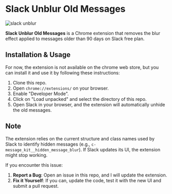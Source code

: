 # Slack Unblur Old Messages

![slack unblur](https://github.com/user-attachments/assets/08f112e2-47ea-415d-9cdb-d3c1a8f05eb7)

**Slack Unblur Old Messages** is a Chrome extension that removes the blur effect applied to messages older than 90 days on Slack free plan.

## Installation & Usage

For now, the extension is not available on the chrome web store, but you can install it and use it by following these instructions:

1. Clone this repo.
2. Open `chrome://extensions/` on your browser.
3. Enable "Developer Mode".
4. Click on "Load unpacked" and select the directory of this repo.
5. Open Slack in your browser, and the extension will automatically unhide the old messages.

## Note

The extension relies on the current structure and class names used by Slack to identify hidden messages (e.g., `c-message_kit__hidden_message_blur`). If Slack updates its UI, the extension might stop working.

If you encounter this issue:

1. **Report a Bug**: Open an issue in this repo, and I will update the extension.
2. **Fix it Yourself**: If you can, update the code, test it with the new UI and submit a pull request.
